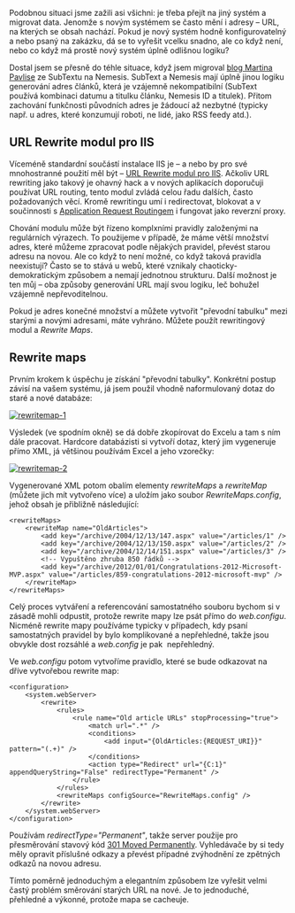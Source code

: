 <!-- dcterms:identifier = aspnetcz#364 -->
<!-- dcterms:title = URL rewriting modul a rewrite maps -->
<!-- dcterms:abstract = Pro Martina Pavlise jsem řešil migraci jeho blogu ze SubTextu na Nemesis a narazil jsem na problém zachování stávajících odkazů pro velké množství článků. Typický úkol pro URL rewriting modul v IIS a RewriteMaps. -->
<!-- np9:categoryId = 4 -->
<!-- x4w:category = IIS -->
<!-- np9:authorId = 1 -->
<!-- np9:authorEmail = michal.valasek@altairis.cz -->
<!-- dcterms:creator = Michal Altair Valášek -->
<!-- dcterms:created = 2012-01-15T21:22:38.917+01:00 -->
<!-- dcterms:dateAccepted = 2012-01-15T21:22:40+01:00 -->
<!-- x4w:pictureWidth = 150 -->
<!-- x4w:pictureHeight = 150 -->
<!-- x4w:pictureUrl = /perex-pictures/20120115-url-rewriting-modul-a-rewrite-maps.png -->

Podobnou situaci jsme zažili asi všichni: je třeba přejít na jiný systém a migrovat data. Jenomže s novým systémem se často mění i adresy – URL, na kterých se obsah nachází. Pokud je nový systém hodně konfigurovatelný a nebo psaný na zakázku, dá se to vyřešit vcelku snadno, ale co když není, nebo co když má prostě nový systém úplně odlišnou logiku? 

Dostal jsem se přesně do téhle situace, když jsem migroval [blog Martina Pavlise](http://www.pavlis.net) ze SubTextu na Nemesis. SubText a Nemesis mají úplně jinou logiku generování adres článků, která je vzájemně nekompatibilní (SubText používá kombinaci datumu a titulku článku, Nemesis ID a titulek). Přitom zachování funkčnosti původních adres je žádoucí až nezbytné (typicky např. u adres, které konzumují roboti, ne lidé, jako RSS feedy atd.).

## URL Rewrite modul pro IIS

Víceméně standardní součástí instalace IIS je – a nebo by pro své mnohostranné použití měl být – [URL Rewrite modul pro IIS](http://www.iis.net/download/URLRewrite). Ačkoliv URL rewriting jako takový je ohavný hack a v nových aplikacích doporučuji používat URL routing, tento modul zvládá celou řadu dalších, často požadovaných věcí. Kromě rewritingu umí i redirectovat, blokovat a v součinnosti s [Application Request Routingem](http://www.iis.net/download/ApplicationRequestRouting) i fungovat jako reverzní proxy.

Chování modulu může být řízeno komplxními pravidly založenými na regulárních výrazech. To použijeme v případě, že máme větší množství adres, které můžeme zpracovat podle nějakých pravidel, převést starou adresu na novou. Ale co když to není možné, co když taková pravidla neexistují? Často se to stává u webů, které vznikaly chaoticky-demokratickým způsobem a nemají jednotnou strukturu. Další možnost je ten můj – oba způsoby generování URL mají svou logiku, leč bohužel vzájemně nepřevoditelnou.

Pokud je adres konečné množství a můžete vytvořit "převodní tabulku" mezi starými a novými adresami, máte vyhráno. Můžete použít rewritingový modul a *Rewrite Maps*.

## Rewrite maps

Prvním krokem k úspěchu je získání "převodní tabulky". Konkrétní postup závisí na vašem systému, já jsem použil vhodně naformulovaný dotaz do staré a nové databáze:

[![rewritemap-1](https://www.cdn.altairis.cz/Blog/2012/20120115-rewritemap-1_thumb.png "rewritemap-1")](https://www.cdn.altairis.cz/Blog/2012/20120115-rewritemap-1_2.png)

Výsledek (ve spodním okně) se dá dobře zkopírovat do Excelu a tam s ním dále pracovat. Hardcore databázisti si vytvoří dotaz, který jim vygeneruje přímo XML, já většinou používám Excel a jeho vzorečky:

[![rewritemap-2](https://www.cdn.altairis.cz/Blog/2012/20120115-rewritemap-2_thumb.png "rewritemap-2")](https://www.cdn.altairis.cz/Blog/2012/20120115-rewritemap-2_2.png)

Vygenerované XML potom obalím elementy *rewriteMaps* a *rewriteMap* (můžete jich mít vytvořeno více) a uložím jako soubor *RewriteMaps.config*, jehož obsah je přibližně následující:

    <rewriteMaps>
        <rewriteMap name="OldArticles">
            <add key="/archive/2004/12/13/147.aspx" value="/articles/1" />
            <add key="/archive/2004/12/13/150.aspx" value="/articles/2" />
            <add key="/archive/2004/12/14/151.aspx" value="/articles/3" />
            <!-- Vypuštěno zhruba 850 řádků -->
            <add key="/archive/2012/01/01/Congratulations-2012-Microsoft-MVP.aspx" value="/articles/859-congratulations-2012-microsoft-mvp" />
        </rewriteMap>
    </rewriteMaps>

Celý proces vytváření a referencování samostatného souboru bychom si v zásadě mohli odpustit, protože rewrite mapy lze psát přímo do *web.configu*. Nicméně rewrite mapy používáme typicky v případech, kdy psaní samostatných pravidel by bylo komplikované a nepřehledné, takže jsou obvykle dost rozsáhlé a *web.config* je pak  nepřehledný.

Ve *web.configu* potom vytvoříme pravidlo, které se bude odkazovat na dříve vytvořebou rewrite map:

    <configuration>
        <system.webServer>
            <rewrite>
                <rules>
                    <rule name="Old article URLs" stopProcessing="true">
                        <match url=".*" />
                        <conditions>
                            <add input="{OldArticles:{REQUEST_URI}}" pattern="(.+)" />
                        </conditions>
                        <action type="Redirect" url="{C:1}" appendQueryString="False" redirectType="Permanent" />
                    </rule>
                </rules>
                <rewriteMaps configSource="RewriteMaps.config" />
            </rewrite>
        </system.webServer>
    </configuration>

Používám *redirectType="Permanent"*, takže server použije pro přesměrování stavový kód [301 Moved Permanently](§). Vyhledávače by si tedy měly opravit příslušné odkazy a převést případné zvýhodnění ze zpětných odkazů na novou adresu.

Tímto poměrně jednoduchým a elegantním způsobem lze vyřešit velmi častý problém směrování starých URL na nové. Je to jednoduché, přehledné a výkonné, protože mapa se cacheuje.